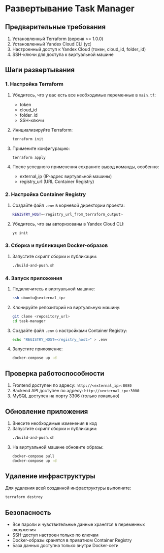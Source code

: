 # Развертывание Task Manager

## Предварительные требования

1. Установленный Terraform (версия >= 1.0.0)
2. Установленный Yandex Cloud CLI (yc)
3. Настроенный доступ к Yandex Cloud (токен, cloud_id, folder_id)
4. SSH-ключи для доступа к виртуальной машине

## Шаги развертывания

### 1. Настройка Terraform

1. Убедитесь, что у вас есть все необходимые переменные в `main.tf`:
   - token
   - cloud_id
   - folder_id
   - SSH-ключи

2. Инициализируйте Terraform:
   ```bash
   terraform init
   ```

3. Примените конфигурацию:
   ```bash
   terraform apply
   ```

4. После успешного применения сохраните вывод команды, особенно:
   - external_ip (IP-адрес виртуальной машины)
   - registry_url (URL Container Registry)

### 2. Настройка Container Registry

1. Создайте файл `.env` в корневой директории проекта:
   ```bash
   REGISTRY_HOST=<registry_url_from_terraform_output>
   ```

2. Убедитесь, что вы авторизованы в Yandex Cloud CLI:
   ```bash
   yc init
   ```

### 3. Сборка и публикация Docker-образов

1. Запустите скрипт сборки и публикации:
   ```bash
   ./build-and-push.sh
   ```

### 4. Запуск приложения

1. Подключитесь к виртуальной машине:
   ```bash
   ssh ubuntu@<external_ip>
   ```

2. Клонируйте репозиторий на виртуальную машину:
   ```bash
   git clone <repository_url>
   cd task-manager
   ```

3. Создайте файл `.env` с настройками Container Registry:
   ```bash
   echo "REGISTRY_HOST=<registry_host>" > .env
   ```

4. Запустите приложение:
   ```bash
   docker-compose up -d
   ```

## Проверка работоспособности

1. Frontend доступен по адресу: `http://<external_ip>:8080`
2. Backend API доступен по адресу: `http://<external_ip>:3000`
3. MySQL доступен на порту 3306 (только локально)

## Обновление приложения

1. Внесите необходимые изменения в код
2. Запустите скрипт сборки и публикации:
   ```bash
   ./build-and-push.sh
   ```
3. На виртуальной машине обновите образы:
   ```bash
   docker-compose pull
   docker-compose up -d
   ```

## Удаление инфраструктуры

Для удаления всей созданной инфраструктуры выполните:
```bash
terraform destroy
```

## Безопасность

- Все пароли и чувствительные данные хранятся в переменных окружения
- SSH-доступ настроен только по ключам
- Docker-образы хранятся в приватном Container Registry
- База данных доступна только внутри Docker-сети 